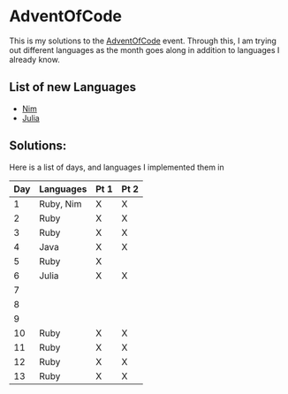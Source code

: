 # AdventOfCode
This is my solutions to the [AdventOfCode](http://adventofcode.com/) event. Through this,
I am trying out different languages as the month goes along in addition to languages I already
know.

## List of new Languages
* [Nim](http://nim-lang.org/)
* [Julia](http://julialang.org/)

## Solutions:

Here is a list of days, and languages I implemented them in

| Day | Languages | Pt 1 | Pt 2 |
|-----|-----------|------|------|
| 1   | Ruby, Nim | X    | X    |
| 2   | Ruby      | X    | X    |
| 3   | Ruby      | X    | X    |
| 4   | Java      | X    | X    |
| 5   | Ruby      | X    |      |
| 6   | Julia     | X    | X    |
| 7   |           |      |      |
| 8   |           |      |      |
| 9   |           |      |      |
| 10  | Ruby      | X    | X    |
| 11  | Ruby      | X    | X    |
| 12  | Ruby      | X    | X    |
| 13  | Ruby      | X    | X    |
